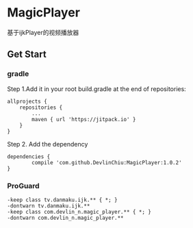 # MagicPlayer
基于ijkPlayer的视频播放器

## Get Start

### gradle
Step 1.Add it in your root build.gradle at the end of repositories:

	allprojects {
		repositories {
			...
			maven { url 'https://jitpack.io' }
		}
	}
Step 2. Add the dependency

	dependencies {
	        compile 'com.github.DevlinChiu:MagicPlayer:1.0.2'
	}
### ProGuard

	-keep class tv.danmaku.ijk.** { *; }
    -dontwarn tv.danmaku.ijk.**
    -keep class com.devlin_n.magic_player.** { *; }
    -dontwarn com.devlin_n.magic_player.**
